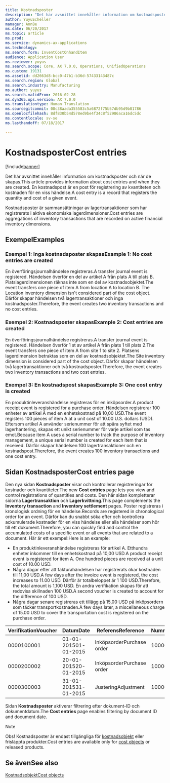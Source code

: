 ```yaml
---
title: Kostnadsposter
description: "Det här avsnittet innehåller information om kostnadsposter och när de skapas. En kostnadspost är en post för registrering av kvantiteten och kostnaden för en viss händelse."
author: YuyuScheller
manager: AnnBe
ms.date: 06/20/2017
ms.topic: article
ms.prod: 
ms.service: dynamics-ax-applications
ms.technology: 
ms.search.form: InventCostOnhandItem
audience: Application User
ms.reviewer: yuyus
ms.search.scope: Core, AX 7.0.0, Operations, UnifiedOperations
ms.custom: 19131
ms.assetid: dd2663d8-bcc0-47b1-b36d-57433143487c
ms.search.region: Global
ms.search.industry: Manufacturing
ms.author: yuyus
ms.search.validFrom: 2016-02-28
ms.dyn365.ops.version: AX 7.0.0
ms.translationtype: Human Translation
ms.sourcegitcommit: 08c38aada355583c5a6872f75b57db95d9b81786
ms.openlocfilehash: 8df830b54d578ed9be4f34c8f52986aca16dc5dc
ms.contentlocale: sv-se
ms.lasthandoff: 07/18/2017

---
```


# <a name="cost-entries"></a><span data-ttu-id="c6f65-104">Kostnadsposter</span><span class="sxs-lookup"><span data-stu-id="c6f65-104">Cost entries</span></span>

[!include[banner](../includes/banner.md)]


<span data-ttu-id="c6f65-105">Det här avsnittet innehåller information om kostnadsposter och när de skapas.</span><span class="sxs-lookup"><span data-stu-id="c6f65-105">This article provides information about cost entries and when they are created.</span></span> <span data-ttu-id="c6f65-106">En kostnadspost är en post för registrering av kvantiteten och kostnaden för en viss händelse.</span><span class="sxs-lookup"><span data-stu-id="c6f65-106">A cost entry is a record that registers the quantity and cost of a given event.</span></span>

<span data-ttu-id="c6f65-107">Kostnadsposter är sammansättningar av lagertransaktioner som har registrerats i aktiva ekonomiska lagerdimensioner.</span><span class="sxs-lookup"><span data-stu-id="c6f65-107">Cost entries are aggregations of inventory transactions that are recorded on active financial inventory dimensions.</span></span>

## <a name="examples"></a><span data-ttu-id="c6f65-108">Exempel</span><span class="sxs-lookup"><span data-stu-id="c6f65-108">Examples</span></span>
### <a name="example-1-no-cost-entries-are-created"></a><span data-ttu-id="c6f65-109">Exempel 1: Inga kostnadsposter skapas</span><span class="sxs-lookup"><span data-stu-id="c6f65-109">Example 1: No cost entries are created</span></span>

<span data-ttu-id="c6f65-110">En överföringsjournalhändelse registreras.</span><span class="sxs-lookup"><span data-stu-id="c6f65-110">A transfer journal event is registered.</span></span> <span data-ttu-id="c6f65-111">Händelsen överför en del av artikel A från plats A till plats B. Platslagerdimensionen räknas inte som en del av kostnadsobjektet.</span><span class="sxs-lookup"><span data-stu-id="c6f65-111">The event transfers one piece of item A from location A to location B. The Location inventory dimension isn't considered part of the cost object.</span></span> <span data-ttu-id="c6f65-112">Därför skapar händelsen två lagertransaktioner och inga kostnadsposter.</span><span class="sxs-lookup"><span data-stu-id="c6f65-112">Therefore, the event creates two inventory transactions and no cost entries.</span></span>

### <a name="example-2-cost-entries-are-created"></a><span data-ttu-id="c6f65-113">Exempel 2: Kostnadsposter skapas</span><span class="sxs-lookup"><span data-stu-id="c6f65-113">Example 2: Cost entries are created</span></span>

<span data-ttu-id="c6f65-114">En överföringsjournalhändelse registreras.</span><span class="sxs-lookup"><span data-stu-id="c6f65-114">A transfer journal event is registered.</span></span> <span data-ttu-id="c6f65-115">Händelsen överför 1 st av artikel A från plats 1 till plats 2.</span><span class="sxs-lookup"><span data-stu-id="c6f65-115">The event transfers one piece of item A from site 1 to site 2.</span></span> <span data-ttu-id="c6f65-116">Platsens lagerdimension betraktas som en del av kostnadsobjektet.</span><span class="sxs-lookup"><span data-stu-id="c6f65-116">The Site inventory dimension is considered part of the cost object.</span></span> <span data-ttu-id="c6f65-117">Därför skapar händelsen två lagertransaktioner och två kostnadsposter.</span><span class="sxs-lookup"><span data-stu-id="c6f65-117">Therefore, the event creates two inventory transactions and two cost entries.</span></span>

### <a name="example-3-one-cost-entry-is-created"></a><span data-ttu-id="c6f65-118">Exempel 3: En kostnadspost skapas</span><span class="sxs-lookup"><span data-stu-id="c6f65-118">Example 3: One cost entry is created</span></span>

<span data-ttu-id="c6f65-119">En produktinleveranshändelse registreras för en inköpsorder.</span><span class="sxs-lookup"><span data-stu-id="c6f65-119">A product receipt event is registered for a purchase order.</span></span> <span data-ttu-id="c6f65-120">Händelsen registrerar 100 enheter av artikel A med en enhetskostnad på 10,00 USD.</span><span class="sxs-lookup"><span data-stu-id="c6f65-120">The event registers 100 pieces of item A at a unit cost of 10.00 U.S. dollars (USD).</span></span> <span data-ttu-id="c6f65-121">Eftersom artikel A använder serienummer för att spåra syftet med lagerhantering, skapas ett unikt serienummer för varje artikel som tas emot.</span><span class="sxs-lookup"><span data-stu-id="c6f65-121">Because item A uses a serial number to track the purpose of inventory management, a unique serial number is created for each item that is received.</span></span> <span data-ttu-id="c6f65-122">Därför skapar händelsen 100 lagertransaktioner och en kostnadspost.</span><span class="sxs-lookup"><span data-stu-id="c6f65-122">Therefore, the event creates 100 inventory transactions and one cost entry.</span></span>

## <a name="cost-entries-page"></a><span data-ttu-id="c6f65-123">Sidan Kostnadsposter</span><span class="sxs-lookup"><span data-stu-id="c6f65-123">Cost entries page</span></span>
<span data-ttu-id="c6f65-124">Den nya sidan **Kostnadsposter** visar och kontrollerar registreringar för kostnader och kvantiteter.</span><span class="sxs-lookup"><span data-stu-id="c6f65-124">The new **Cost entries** page lets you view and control registrations of quantities and costs.</span></span> <span data-ttu-id="c6f65-125">Den här sidan kompletterar sidorna **Lagertransaktion** och **Lagerkvittning**.</span><span class="sxs-lookup"><span data-stu-id="c6f65-125">This page complements the **Inventory transaction** and **Inventory settlement** pages.</span></span> <span data-ttu-id="c6f65-126">Poster registreras i kronologisk ordning för en händelse.</span><span class="sxs-lookup"><span data-stu-id="c6f65-126">Records are registered in chronological order for an event.</span></span> <span data-ttu-id="c6f65-127">Därför kan du snabbt söka efter och kontrollera ackumulerade kostnader för en viss händelse eller alla händelser som hör till ett dokument.</span><span class="sxs-lookup"><span data-stu-id="c6f65-127">Therefore, you can quickly find and control the accumulated costs of a specific event or all events that are related to a document.</span></span> <span data-ttu-id="c6f65-128">Här är ett exempel:</span><span class="sxs-lookup"><span data-stu-id="c6f65-128">Here is an example:</span></span>

-   <span data-ttu-id="c6f65-129">En produktinleveranshändelse registreras för artikel A. Etthundra enheter inkommer till en enhetskostnad på 10,00 USD.</span><span class="sxs-lookup"><span data-stu-id="c6f65-129">A product receipt event is registered for item A. One hundred pieces are received at a unit cost of 10.00 USD.</span></span>
-   <span data-ttu-id="c6f65-130">Några dagar efter att fakturahändelsen har registrerats ökar kostnaden till 11,00 USD.</span><span class="sxs-lookup"><span data-stu-id="c6f65-130">A few days after the invoice event is registered, the cost increases to 11.00 USD.</span></span> <span data-ttu-id="c6f65-131">Därför är totalbeloppet är 1 100 USD.</span><span class="sxs-lookup"><span data-stu-id="c6f65-131">Therefore, the total amount is 1,100 USD.</span></span> <span data-ttu-id="c6f65-132">En andra verifikation skapas för att redovisa skillnaden 100 USD.</span><span class="sxs-lookup"><span data-stu-id="c6f65-132">A second voucher is created to account for the difference of 100 USD.</span></span>
-   <span data-ttu-id="c6f65-133">Några dagar senare registreras ett tillägg på 15,00 USD på inköpsordern som täcker transportkostnaden.</span><span class="sxs-lookup"><span data-stu-id="c6f65-133">A few days later, a miscellaneous charge of 15.00 USD to cover the transportation cost is registered on the purchase order.</span></span>

| <span data-ttu-id="c6f65-134">Verifikation</span><span class="sxs-lookup"><span data-stu-id="c6f65-134">Voucher</span></span> | <span data-ttu-id="c6f65-135">Datum</span><span class="sxs-lookup"><span data-stu-id="c6f65-135">Date</span></span>       | <span data-ttu-id="c6f65-136">Referens</span><span class="sxs-lookup"><span data-stu-id="c6f65-136">Reference</span></span>      | <span data-ttu-id="c6f65-137">Nummer</span><span class="sxs-lookup"><span data-stu-id="c6f65-137">Number</span></span> | <span data-ttu-id="c6f65-138">Parti-ID</span><span class="sxs-lookup"><span data-stu-id="c6f65-138">Lot ID</span></span>  | <span data-ttu-id="c6f65-139">Kvantitet</span><span class="sxs-lookup"><span data-stu-id="c6f65-139">Quantity</span></span> | <span data-ttu-id="c6f65-140">Belopp</span><span class="sxs-lookup"><span data-stu-id="c6f65-140">Amount</span></span>  |
|---------|------------|----------------|--------|---------|---------------|----|
| <span data-ttu-id="c6f65-141">00001</span><span class="sxs-lookup"><span data-stu-id="c6f65-141">00001</span></span>   | <span data-ttu-id="c6f65-142">01-01-2015</span><span class="sxs-lookup"><span data-stu-id="c6f65-142">01-01-2015</span></span> | <span data-ttu-id="c6f65-143">Inköpsorder</span><span class="sxs-lookup"><span data-stu-id="c6f65-143">Purchase order</span></span> | <span data-ttu-id="c6f65-144">100001</span><span class="sxs-lookup"><span data-stu-id="c6f65-144">100001</span></span> | <span data-ttu-id="c6f65-145">0000101</span><span class="sxs-lookup"><span data-stu-id="c6f65-145">0000101</span></span> | <span data-ttu-id="c6f65-146">100,00</span><span class="sxs-lookup"><span data-stu-id="c6f65-146">100.00</span></span>   | <span data-ttu-id="c6f65-147">1000,00</span><span class="sxs-lookup"><span data-stu-id="c6f65-147">1000.00</span></span> |
| <span data-ttu-id="c6f65-148">00002</span><span class="sxs-lookup"><span data-stu-id="c6f65-148">00002</span></span>   | <span data-ttu-id="c6f65-149">20-01-2015</span><span class="sxs-lookup"><span data-stu-id="c6f65-149">20-01-2015</span></span> | <span data-ttu-id="c6f65-150">Inköpsorder</span><span class="sxs-lookup"><span data-stu-id="c6f65-150">Purchase order</span></span> | <span data-ttu-id="c6f65-151">100001</span><span class="sxs-lookup"><span data-stu-id="c6f65-151">100001</span></span> | <span data-ttu-id="c6f65-152">0000101</span><span class="sxs-lookup"><span data-stu-id="c6f65-152">0000101</span></span> |          | <span data-ttu-id="c6f65-153">100,00</span><span class="sxs-lookup"><span data-stu-id="c6f65-153">100.00</span></span>  |
| <span data-ttu-id="c6f65-154">00003</span><span class="sxs-lookup"><span data-stu-id="c6f65-154">00003</span></span>   | <span data-ttu-id="c6f65-155">31-01-2015</span><span class="sxs-lookup"><span data-stu-id="c6f65-155">31-01-2015</span></span> | <span data-ttu-id="c6f65-156">Justering</span><span class="sxs-lookup"><span data-stu-id="c6f65-156">Adjustment</span></span>     | <span data-ttu-id="c6f65-157">100001</span><span class="sxs-lookup"><span data-stu-id="c6f65-157">100001</span></span> | <span data-ttu-id="c6f65-158">0000101</span><span class="sxs-lookup"><span data-stu-id="c6f65-158">0000101</span></span> |          | <span data-ttu-id="c6f65-159">15,00</span><span class="sxs-lookup"><span data-stu-id="c6f65-159">15.00</span></span>   |

<span data-ttu-id="c6f65-160">Sidan **Kostnadsposter** aktiverar filtrering efter dokument-ID och dokumentdatum.</span><span class="sxs-lookup"><span data-stu-id="c6f65-160">The **Cost entries** page enables filtering by document ID and document date.</span></span> 

> [!NOTE]
> <span data-ttu-id="c6f65-161">Obs! Kostnadsposter är endast tillgängliga för [kostnadsobjekt](cost-object.md) eller frisläppta produkter.</span><span class="sxs-lookup"><span data-stu-id="c6f65-161">Cost entries are available only for [cost objects](cost-object.md) or released products.</span></span>

<a name="see-also"></a><span data-ttu-id="c6f65-162">Se även</span><span class="sxs-lookup"><span data-stu-id="c6f65-162">See also</span></span>
--------

[<span data-ttu-id="c6f65-163">Kostnadsobjekt</span><span class="sxs-lookup"><span data-stu-id="c6f65-163">Cost objects</span></span>](cost-object.md)




